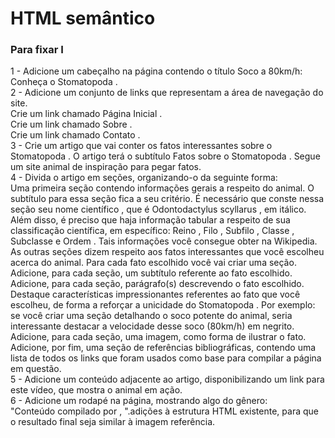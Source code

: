 <h1>HTML semântico </h1>
<h3> Para fixar I</h3>
<p>
1 - Adicione um cabeçalho na página contendo o título Soco a 80km/h: Conheça o Stomatopoda . <br>
2 - Adicione um conjunto de links que representam a área de navegação do site.<br>
Crie um link chamado Página Inicial .<br>
Crie um link chamado Sobre .<br>
Crie um link chamado Contato .<br>
3 - Crie um artigo que vai conter os fatos interessantes sobre o Stomatopoda . O artigo terá o subtítulo Fatos sobre o Stomatopoda . Segue um site animal de inspiração para pegar fatos.<br>
4 - Divida o artigo em seções, organizando-o da seguinte forma:<br>
Uma primeira seção contendo informações gerais a respeito do animal. O subtítulo para essa seção fica a seu critério. É necessário que conste nessa seção seu nome científico , que é Odontodactylus scyllarus , em itálico. Além disso, é preciso que haja informação tabular a respeito de sua classificação científica, em específico: Reino , Filo , Subfilo , Classe , Subclasse e Ordem . Tais informações você consegue obter na Wikipedia.<br>
As outras seções dizem respeito aos fatos interessantes que você escolheu acerca do animal. Para cada fato escolhido você vai criar uma seção.<br>
Adicione, para cada seção, um subtítulo referente ao fato escolhido.<br>
Adicione, para cada seção, parágrafo(s) descrevendo o fato escolhido. Destaque características impressionantes referentes ao fato que você escolheu, de forma a reforçar a unicidade do Stomatopoda . Por exemplo: se você criar uma seção detalhando o soco potente do animal, seria interessante destacar a velocidade desse soco (80km/h) em negrito.<br>
Adicione, para cada seção, uma imagem, como forma de ilustrar o fato.<br>
Adicione, por fim, uma seção de referências bibliográficas, contendo uma lista de todos os links que foram usados como base para compilar a página em questão.<br>
5 - Adicione um conteúdo adjacente ao artigo, disponibilizando um link para este vídeo, que mostra o animal em ação.<br>
6 - Adicione um rodapé na página, mostrando algo do gênero:<br>
"Conteúdo compilado por <insere seu nome>, <ano atual>".adições à estrutura HTML existente, para que o resultado final seja similar à imagem referência.
</p>

